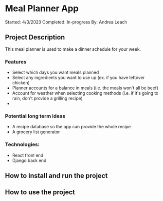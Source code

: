 # Meal Planner App
Started: 4/3/2023
Completed: In-progress
By: Andrea Leach

## Project Description
This meal planner is used to make a dinner schedule for your week.

### Features
- Select which days you want meals planned
- Select any ingredients you want to use up (ex. if you have leftover chicken)
- Planner accounts for a balance in meals (i.e. the meals won't all be beef)
- Account for weather when selecting cooking methods (i.e. if it's going to rain, don't provide a grilling recipe)
- 

### Potential long term ideas
- A recipe database so the app can provide the whole recipe
- A grocery list generator

### Technologies:
- React front end
- Django back end

## How to install and run the project

## How to use the project

